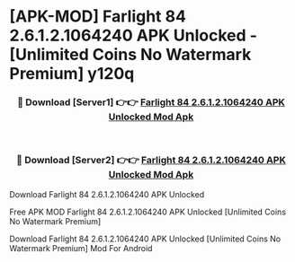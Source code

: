 # [APK-MOD] Farlight 84 2.6.1.2.1064240 APK Unlocked - [Unlimited Coins No Watermark Premium] y120q



<div align="center">
<h3>🔴 Download [Server1] 👉👉 <a href="https://momento.my/?title=Farlight_84_2.6.1.2.1064240_APK_Unlocked">Farlight 84 2.6.1.2.1064240 APK Unlocked Mod Apk</a></h3><br>

<h3>🔴 Download [Server2] 👉👉 <a href="https://momento.my/?title=Farlight_84_2.6.1.2.1064240_APK_Unlocked">Farlight 84 2.6.1.2.1064240 APK Unlocked Mod Apk</a></h3>
</div>



Download Farlight 84 2.6.1.2.1064240 APK Unlocked 

Free APK MOD Farlight 84 2.6.1.2.1064240 APK Unlocked [Unlimited Coins No Watermark Premium]

Download Farlight 84 2.6.1.2.1064240 APK Unlocked [Unlimited Coins No Watermark Premium] Mod For Android
